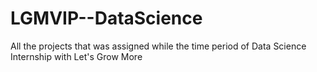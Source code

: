 # LGMVIP--DataScience
All the projects that was assigned while the time period of Data Science Internship with Let's Grow More
